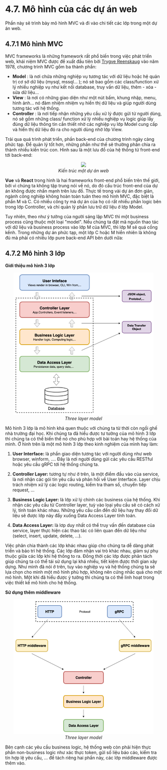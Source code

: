 # 4.7. Mô hình của các dự án web

Phần này sẽ trình bày mô hình MVC và đi vào chi tiết các lớp trong một dự án web.

## 4.7.1 Mô hình MVC

MVC frameworks là những framework rất phổ biến trong việc phát triển web, khái niệm MVC được đề xuất đầu tiên bởi [Trygve Reenskaug](https://en.wikipedia.org/wiki/Trygve_Reenskaug) vào năm 1978, chương trình MVC gồm ba thành phần:

* **Model** : là nơi chứa những nghiệp vụ tương tác với dữ liệu hoặc hệ quản trị cơ sở dữ liệu (mysql, mssql... ); nó sẽ bao gồm các class/function xử lý nhiều nghiệp vụ như kết nối database, truy vấn dữ liệu, thêm - xóa - sửa dữ liệu...
* **View** : là nơi có những giao diện như một nút bấm, khung nhập, menu, hình ảnh... nó đảm nhiệm nhiệm vụ hiển thị dữ liệu và giúp người dùng tương tác với hệ thống.
* **Controller** : là nơi tiếp nhận những yêu cầu xử lý được gửi từ người dùng, nó sẽ gồm những class/ function xử lý nhiều nghiệp vụ logic giúp lấy đúng dữ liệu thông tin cần thiết nhờ các nghiệp vụ lớp Model cung cấp và hiển thị dữ liệu đó ra cho người dùng nhờ lớp View.

Trải qua quá trình phát triển, phần back-end của chương trình ngày càng phức tạp. Để quản lý tốt hơn, những phần như thế sẽ thường phân chia ra thành nhiều kiến trúc con. Hình sau là một lưu đồ của hệ thống từ front-end tới back-end:

<div align="center">
	<img src="../images/ch5-07-frontend-backend.png" width="800">
	<br/>
	<span align="center">
		<i>Kiến trúc một dự án web</i>
	</span>
</div>

**Vue** và **React** trong hình là hai frameworks front-end phổ biến trên thế giới, bởi vì chúng ta không tập trung nói về nó, do đó cấu trúc front-end của dự án không được nhấn mạnh trên lưu đồ. Thực tế trong vài dự án đơn giản, ngành công nghiệp không hoàn toàn tuân theo mô hình MVC, đặc biệt là phần M và C. Có nhiều công ty mà dự án của họ có rất nhiều phần logic bên trong lớp Controller, và chỉ quản lý phần lưu trữ dữ liệu ở lớp Model.

Tuy nhiên, theo như ý tưởng của người sáng lập MVC thì một business process cũng thuộc một loại "model". Nếu chúng ta đặt mã nguồn thao tác với dữ liệu và business process vào lớp M của MVC, thì lớp M sẽ quá cồng kềnh. Trong những dự án phức tạp, một lớp C hoặc M hiển nhiên là không đủ mà phải có nhiều lớp pure back-end API bên dưới nữa:

## 4.7.2 Mô hình 3 lớp
**Giới thiệu mô hình 3 lớp**

<div align="center">
	<img src="../images/3layer-model.png" width="450">
	<br/>
	<span align="center">
		<i>Three layer model</i>
	</span>
</div>

Mô hình 3 lớp là mô hình khá quen thuộc với chúng ta từ thời còn ngồi ghế nhà trường đại học. Khi chúng ta đã hiểu được tư tưởng của mô hình 3 lớp thì chúng ta có thể biến thể nó cho phù hợp với bài toán hay hệ thống của mình. Ở hình trên là một mô hình 3 lớp theo kinh nghiệm của mình hay làm:

1. **User Interface:** là phần giao diện tương tác với người dùng như web browser, winform, .... Đây là nơi người dùng gửi các yêu cầu RESTful hoặc yêu cầu gRPC tới hệ thống chúng ta.  
2. **Controller Layer:** tương tự như ở trên, là một điểm đầu vào của service, là nơi nhận các gói tin yêu cầu và phản hồi về User Interface. Layer chịu trách nhiệm xử lý các logic routing, kiểm tra tham số, chuyển tiếp request, ...

3. **Business Logic Layer:**  là lớp xử lý chính các business của hệ thống. Khi nhận các yêu cầu từ Controller layer, tuỳ vào loại yêu cầu sẽ có cách xử lý, tính toán khác nhau. Những yêu cầu cần đến dữ liệu hay thay đổi dữ liệu sẽ được lớp này đẩy xuống Data Access Layer tính toán.
4. **Data Access Layer:** là lơp duy nhất có thể truy vấn đến database của service, layer thực hiện các thao tác có liên quan đến dữ liệu như (select, insert, update, delete, ...).

Việc phân chia thành các lớp khác nhau giúp cho chúng ta dễ dàng phát triển và bảo trì hệ thống. Các lớp đảm nhận vai trò khác nhau, giảm sự phụ thuộc giữa các lớp khi hệ thống to ra. Đồng thời các lớp được phân tách giúp chúng ta có thể tái sử dụng lại khá nhiều, tiết kiệm được thời gian xây dựng. Như mình đã nói ở trên, tuy vào nghiệp vụ và hệ thống chúng ta sẽ lựa chọn cho mình một mô hình phù hợp, không nên cứng nhắc quá cho một mô hình. Một khi đã hiểu được ý tưởng thì chúng ta có thể linh hoạt trong việc thiết kế mô hình cho hệ thống.

**Sử dụng thêm middleware**

<div align="center">
	<img src="../images/3layer-middleware.png" width="450">
	<br/>
	<span align="center">
		<i>Three layer model</i>
	</span>
</div>

Bên cạnh các yêu cầu business logic, hệ thống web còn phải hiện thực phần non-business logic như xác thực token, gửi số liệu báo cáo, kiểm tra tín hợp lệ yêu cầu, ... để tách riêng hai phần này, các lớp middleware được thêm vào.

